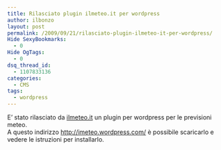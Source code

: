 ```yaml
---
title: Rilasciato plugin ilmeteo.it per wordpress
author: ilbonzo
layout: post
permalink: /2009/09/21/rilasciato-plugin-ilmeteo-it-per-wordpress/
Hide SexyBookmarks:
  - 0
Hide OgTags:
  - 0
dsq_thread_id:
  - 1107833136
categories:
  - CMS
tags:
  - wordpress
---
```

E&#8217; stato rilasciato da [ilmeteo.it][1] un plugin per wordpress per le previsioni meteo.  
A questo indirizzo <http://imeteo.wordpress.com/> è possibile scaricarlo e vedere le istruzioni per installarlo.

<div class='kindleWidget kindleLight' >
  
</div>



 [1]: http://www.ilmeteo.it